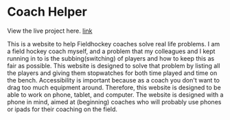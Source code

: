 # Coach Helper

View the live project here. [link](https://bench-timer.herokuapp.com/)

This is a website to help Fieldhockey coaches solve real life problems. I am a field hockey coach myself,
and a problem that my colleagues and I kept running in to is the subbing(switching) of players and how to
keep this as fair as possible. This website is designed to solve that problem by listing all the players and giving them
stopwatches for both time played and time on the bench. Accessibility is important because as a coach you don't want to
drag too much equipment around. Therefore, this website is designed to be able to work  on phone, tablet, and computer.
The website is designed with a phone in mind, aimed at (beginning) coaches who will probably use phones or ipads for 
their coaching on the field.
